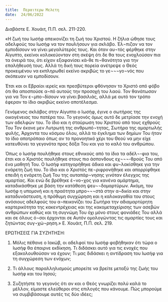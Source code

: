 ```yaml
---
title:  Περαιτερω Μελετη
date:  24/06/2022
---
```


Διαβάστε Ε. Χουάιτ, Π.Π. σελ. 211-220.

«Η ζωή του Ιωσήφ απεικονίζει τη ζωή του Χριστού. Η ζήλια ώθησε τους αδελφούς του Ιωσήφ να τον πουλήσουν για σκλάβο. Έλ¬πιζαν να τον εμποδίσουν να γίνει μεγαλύτερός τους. Και όταν αυ¬τός φέρθηκε στην Αίγυπτο, εκείνοι κολακεύονταν στη σκέψη ότι δε θα τους ενοχλούσαν πια τα όνειρά του, ότι είχαν εξαφανίσει κά-θε πι¬θανότητα για την επαλήθευσή τους. Αλλά τη δική τους πορεία ανέτρεψε ο Θεός προκειμένου να εκπληρωθεί εκείνο ακριβώς το γε¬¬¬γο¬νός που σκόπευαν να εμποδίσουν.

Έτσι και οι Εβραίοι ιερείς και πρεσβύτεροι φθόνησαν το Χριστό από φόβο ότι θα αποσπούσε α¬πό αυτούς την προσοχή του λαού. Τον θανάτωσαν για να Τον ε¬μπο¬δίσουν να γίνει βασιλιάς, αλλά με αυτό τον τρόπο έφεραν το ίδιο ακριβώς εκείνο αποτέλεσμα.

Γενόμενος σκλάβος στην Αίγυπτο ο Ιωσήφ, έγινε ο σωτήρας της οικογένειας του πατέρα του. Το γεγονός όμως αυτό δε μετρίασε την ενοχή των αδελφών του. Το ίδιο και η σταύρωση του Χριστού από τους εχθρούς Του Τον έκανε μεν Λυτρωτή της ανθρωπό¬τητας, Σωτήρα της αμαρτωλής φυλής, Άρχοντα του κόσμου όλου, αλλά το έγκλημα των δημίων Του ήταν το ίδιο αποτρόπαιο όπως αν το προνοητικό χέρι του Θεού να μην είχε κατευθύνει τα γεγονότα προς δόξα Του και για το καλό του ανθρώπου.

Όπως ο Ιωσήφ πουλήθηκε στους εθνικούς από τα ίδια τα αδέλ¬-φια του, έτσι και ο Χριστός πουλήθηκε στους πιο άσπονδους εχ¬¬¬-θρούς Του από ένα μαθητή Του. Ο Ιωσήφ κατηγορήθηκε άδικα και φυ¬λακίσθηκε για την ενάρετη ζωή του. Το ίδιο και ο Χριστός πε¬ριφρονήθηκε και απορρίφθηκε επειδή η ενάρετη ζωή Του της αυταπάρ¬νησης γινόταν έλεγχος της αμαρτίας. Και ενώ δε βρέθηκε έ¬νο¬χος για κανένα αμάρτημα, καταδικάσθηκε με βάση την κατάθεση ψευ¬¬δομαρτύρων. Ακόμη, του Ιωσήφ η υπομονή και η πραότητα μπρο¬¬¬στά στην α¬δικία και στην καταδυνάστευση, η πρόθυμη συγχώρηση και η καλοκαγαθία του στους ανόσιους αδελφούς του α¬πεικονίζει του Σωτήρα την αδιαμαρτύρητη καρτερικότητα της κακεντρέχειας και της κακομεταχείρισης των ασεβών ανθρώπων καθώς και τη συγνώμη Του όχι μόνο στους φονιάδες Του αλλά και σε όλους ό¬σοι έρχονται σε Αυτόν ομολογώντας τις αμαρτίες τους και ζητώντας συγ¬χώ¬ρηση.» Ε. Χουάιτ, Π.Π. σελ. 219.

ΕΡΩΤΗΣΕΙΣ  ΓΙΑ  ΣΥΖΗΤΗΣΗ:

1.	 Μόλις πέθανε ο Ιακώβ, οι αδελφοί του Ιωσήφ φοβήθηκαν ότι τώρα ο Ιωσήφ θα έπαιρνε εκδίκηση. Τι διδάσκει αυτό για τις ενοχές που εξακολουθούσαν να έχουν; Τι μας διδάσκει η αντίδραση του Ιωσήφ για τη συγχώρεση των ενόχων;

2.	 Τι άλλους παραλληλισμούς μπορείτε να βρείτε μεταξύ της ζωής του Ιωσήφ και του Ιησού;

3.	Συζητήστε το γεγονός ότι αν και ο Θεός γνωρίζει πολύ καλά το μέλλον, είμαστε ελεύθεροι στις επιλογές που κάνουμε. Πώς μπορούμε να συμβιβάσουμε αυτές τις δύο ιδέες;